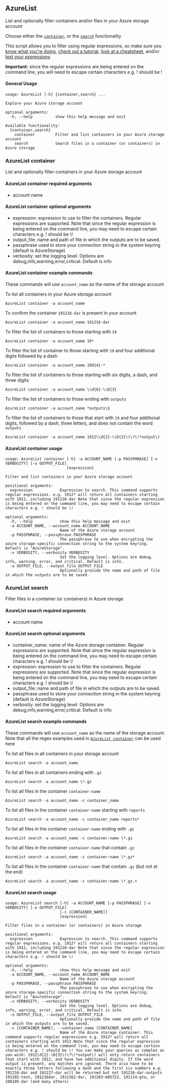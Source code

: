 ## AzureList

List and optionally filter containers and/or files in your Azure storage account

Choose either the [`container`](#azurelist-container), or the [`search`](#azurelist-search) functionality

This script allows you to filter using regular expressions, so make sure you [know what you're doing](https://docs.python.org/3/howto/regex.html), [check out a tutorial](https://docs.python.org/3/howto/regex.html), [look at a cheatsheet](https://www.dataquest.io/blog/regex-cheatsheet/), and/or [test your expressions](https://pythex.org/)

**Important:** since the regular expressions are being entered on the command line, you will need to escape certain characters e.g. ! should be \!

#### General Usage

```
usage: AzureList [-h] {container,search} ...

Explore your Azure storage account

optional arguments:
  -h, --help          show this help message and exit

Available functionality:
  {container,search}
    container         Filter and list containers in your Azure storage account
    search            Search files in a container (or containers) in Azure storage
```

### AzureList container

List and optionally filter containers in your Azure storage account

#### AzureList container required arguments
- account name

#### AzureList container optional arguments
- expression: expression to use to filter the containers. Regular expressions are supported. Note that since the regular expression is being entered on the command line, you may need to escape certain characters e.g. ! should be \\!
- output_file: name and path of file in which the outputs are to be saved.
- passphrase used to store your connection string in the system keyring (default is AzureStorage)
- verbosity: set the logging level. Options are debug,info,warning,error,critical. Default is info

#### AzureList container example commands

These commands will use `account_name` as the name of the storage account

To list all containers in your Azure storage account

`AzureList container -a account_name`

To confirm the container `191216-dar` is present in your account

`AzureList container -a account_name 191216-dar`

To filter the list of containers to those starting with `19`

`AzureList container -a account_name 19*`

To filter the list of container to those starting with `19` and four additional digits followed by a dash

`AzureList container -a account_name 19d{4}-*`

To filter the list of containers to those starting with six digits, a dash, and three digits

`AzureList container -a account_name \\d{6}-\\D{3}`

To filter the list of containers to those ending with `outputs`

`AzureList container -a account_name *outputs\$`

To filter the list of containers to those that start with `19` and four additional digits, followed by a dash, three letters, and does not contain the word `outputs`

`AzureList container -a account_name 1912\\d{2}-\\D{3}\(\?\!*output\)`

#### AzureList container usage

```
usage: AzureList container [-h] -a ACCOUNT_NAME [-p PASSPHRASE] [-v VERBOSITY] [-o OUTPUT_FILE]
                           [expression]

Filter and list containers in your Azure storage account

positional arguments:
  expression            Expression to search. This command supports regular expressions. e.g. 1912* will return all containers starting with 1912, including 191216-dar Note that since the regular expression is being entered on the command line, you may need to escape certain characters e.g. ! should be \!

optional arguments:
  -h, --help            show this help message and exit
  -a ACCOUNT_NAME, --account_name ACCOUNT_NAME
                        Name of the Azure storage account
  -p PASSPHRASE, --passphrase PASSPHRASE
                        The passphrase to use when encrypting the azure storage-specific connection string to the system keyring. Default is "AzureStorage".
  -v VERBOSITY, --verbosity VERBOSITY
                        Set the logging level. Options are debug, info, warning, error, and critical. Default is info.
  -o OUTPUT_FILE, --output_file OUTPUT_FILE
                        Optionally provide the name and path of file in which the outputs are to be saved.
```

### AzureList search

Filter files in a container (or containers) in Azure storage

#### AzureList search required arguments
- account name

#### AzureList search optional arguments
- container_name: name of the Azure storage container. Regular expressions are supported. Note that since the regular expression is being entered on the command line, you may need to escape certain characters e.g. ! should be \\!
- expression: expression to use to filter the containers. Regular expressions are supported. Note that since the regular expression is being entered on the command line, you may need to escape certain characters e.g. ! should be \\!
- output_file: name and path of file in which the outputs are to be saved.
- passphrase used to store your connection string in the system keyring (default is AzureStorage)
- verbosity: set the logging level. Options are debug,info,warning,error,critical. Default is info

#### AzureList search example commands

These commands will use `account_name` as the name of the storage account. Note that all the regex examples used in [`AzureList container`](#azurelist-container-example-commands) can be used here

To list all files in all containers in your storage account

`AzureList search -a account_name`

To list all files in all containers ending with `.gz`

`AzureList search -a account_name \*.gz`

To list all files in the container `container-name`

`AzureList search -a account_name -c container_name`

To list all files in the container `container-name` starting with `reports`

`AzureList search -a account_name -c container_name reports*`

To list all files in the container `container-name` ending with `.gz`

`AzureList search -a account_name -c container-name \*.gz`

To list all files in the container `container-name` that contain `.gz` 

`AzureList search -a account_name -c container-name \*.gz*`

To list all files in the container `container-name` that contain `.gz` (but not at the end)

`AzureList search -a account_name -c container-name \*.gz.+`

#### AzureList search usage

```
usage: AzureList search [-h] -a ACCOUNT_NAME [-p PASSPHRASE] [-v VERBOSITY] [-o OUTPUT_FILE]
                        [-c [CONTAINER_NAME]]
                        [expression]

Filter files in a container (or containers) in Azure storage

positional arguments:
  expression            Expression to search. This command supports regular expressions. e.g. 1912* will return all containers starting with 1912, including 191216-dar Note that since the regular expression is being entered on the command line, you may need to escape certain characters e.g. ! should be \!

optional arguments:
  -h, --help            show this help message and exit
  -a ACCOUNT_NAME, --account_name ACCOUNT_NAME
                        Name of the Azure storage account
  -p PASSPHRASE, --passphrase PASSPHRASE
                        The passphrase to use when encrypting the azure storage-specific connection string to the system keyring. Default is "AzureStorage".
  -v VERBOSITY, --verbosity VERBOSITY
                        Set the logging level. Options are debug, info, warning, error, and critical. Default is info.
  -o OUTPUT_FILE, --output_file OUTPUT_FILE
                        Optionally provide the name and path of file in which the outputs are to be saved.
  -c [CONTAINER_NAME], --container_name [CONTAINER_NAME]
                        Name of the Azure storage container. This command supports regular expressions e.g. 1912* will return all containers starting with 1912.Note that since the regular expression is being entered on the command line, you may need to escape certain characters e.g. ! should be \! You can make your queries as complex as you wish: 1912\d{2}-\D{3}\(\?\!*output\) will only return containers that start with 1912, and have two additional digits. If the word output is present, any matches are ignored. There also have to be exactly three letters following a dash and the first six numbers e.g. 191216-dar and 191227-dar will be returned but not 191216-dar-outputs 191202-test, 191216dar, 1912162-dar, 191203-m05722, 191114-gta, or 200105-dar (and many others)
```